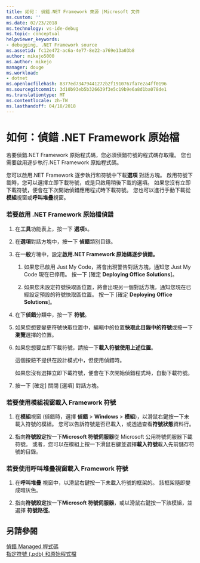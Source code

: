 ```yaml
---
title: 如何： 偵錯.NET Framework 來源 |Microsoft 文件
ms.custom: ''
ms.date: 02/23/2018
ms.technology: vs-ide-debug
ms.topic: conceptual
helpviewer_keywords:
- debugging, .NET Framework source
ms.assetid: fc12e472-ac6a-4e77-8e22-a769e13a03b8
author: mikejo5000
ms.author: mikejo
manager: douge
ms.workload:
- dotnet
ms.openlocfilehash: 8377ed73479441272b2f1910767fa7e2a4ff0196
ms.sourcegitcommit: 3d10b93eb5b326639f3e5c19b9e6a8d1ba078de1
ms.translationtype: MT
ms.contentlocale: zh-TW
ms.lasthandoff: 04/18/2018
---
```

# <a name="how-to-debug-net-framework-source"></a>如何：偵錯 .NET Framework 原始檔
若要偵錯.NET Framework 原始程式碼，您必須偵錯符號的程式碼存取權。 您也需要啟用逐步執行.NET Framework 原始程式碼。  
  
 您可以啟用.NET Framework 逐步執行和符號中下載**選項** 對話方塊。 啟用符號下載時，您可以選擇立即下載符號，或是只啟用稍後下載的選項。 如果您沒有立即下載符號，便會在下次開始偵錯應用程式時下載符號。 您也可以進行手動下載從**模組**視窗或**呼叫堆疊**視窗。  
  
### <a name="to-enable-net-framework-source-debugging"></a>若要啟用 .NET Framework 原始檔偵錯  
  
1.  在**工具**功能表上，按一下 **選項**s。  
  
2.  在**選項**對話方塊中，按一下 **偵錯**類別目錄。  
  
3.  在**一般**方塊中，設定**啟用.NET Framework 原始碼逐步偵錯。**  
  
    1.  如果您已啟用 Just My Code，將會出現警告對話方塊，通知您 Just My Code 現在已停用。 按一下 [確定 **Deploying Office Solutions**]。  
  
    2.  如果您未設定符號快取區位置，將會出現另一個對話方塊，通知您現在已經設定預設的符號快取區位置。 按一下 [確定 **Deploying Office Solutions**]。  
  
4.  在下**偵錯**分類中，按一下 **符號**。  
  
5.  如果您想要變更符號快取位置中，編輯中的位置**快取此目錄中的符號**或按一下**瀏覽**選擇的位置。  
  
6.  如果您想要立即下載符號，請按一下**載入符號使用上述位置**。  
  
     這個按鈕不提供在設計模式中，但使用偵錯時。  
  
     如果您沒有選擇立即下載符號，便會在下次開始偵錯程式時，自動下載符號。  
  
7.  按一下 [確定] 關閉 [選項] 對話方塊。  
  
### <a name="to-load-framework-symbols-using-the-modules-window"></a>若要使用模組視窗載入 Framework 符號  
  
1.  在**模組**視窗 (偵錯時，選擇 **偵錯** > **Windows** > **模組**)，以滑鼠右鍵按一下未載入符號的模組。 您可以告訴符號是否已載入，或透過查看**符號狀態**資料行。  
  
2.  指向**符號設定**按一下**Microsoft 符號伺服器**從 Microsoft 公用符號伺服器下載符號。 或者，您可以在模組上按一下滑鼠右鍵並選擇**載入符號**載入先前儲存符號的目錄。  
  
### <a name="to-load-framework-symbols-using-the-call-stack-window"></a>若要使用呼叫堆疊視窗載入 Framework 符號  
  
1.  在**呼叫堆疊** 視窗中，以滑鼠右鍵按一下未載入符號的框架的。 該框架隨即變成暗灰色。  
  
2.  指向**符號設定**按一下**Microsoft 符號伺服器**，或以滑鼠右鍵按一下該模組，並選擇 **符號路徑**。  
  
## <a name="see-also"></a>另請參閱  
 [偵錯 Managed 程式碼](../debugger/debugging-managed-code.md)   
 [指定符號 (.pdb) 和原始程式檔](../debugger/specify-symbol-dot-pdb-and-source-files-in-the-visual-studio-debugger.md)